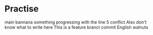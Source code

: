 # Practise
main
bannana
something
progressing with the line 5 conflict
Also don't know what to write here
This is a feature branct commit
English walnuts

